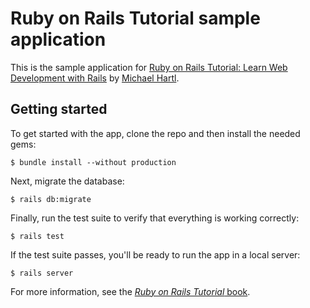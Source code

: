 # Ruby on Rails Tutorial sample application

This is the sample application for
[Ruby on Rails Tutorial:
Learn Web Development with Rails](http://www.railstutorial.org/)
by [Michael Hartl](http://www.michaelhartl.com/).



## Getting started

To get started with the app, clone the repo and then install the needed gems:

```
$ bundle install --without production
```

Next, migrate the database:

```
$ rails db:migrate
```

Finally, run the test suite to verify that everything is working correctly:

```
$ rails test
```

If the test suite passes, you'll be ready to run the app in a local server:

```
$ rails server
```

For more information, see the
[*Ruby on Rails Tutorial* book](http://www.railstutorial.org/book).
